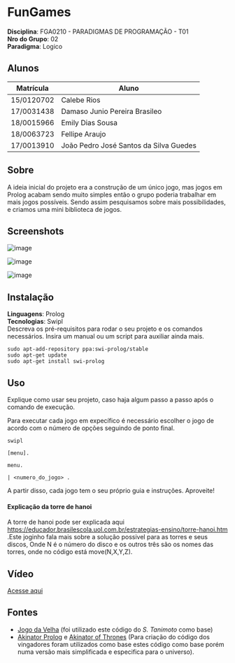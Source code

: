 # FunGames

**Disciplina**: FGA0210 - PARADIGMAS DE PROGRAMAÇÃO - T01 <br>
**Nro do Grupo**: 02<br>
**Paradigma**: Logico<br>

## Alunos
|Matrícula | Aluno |
| -- | -- |
| 15/0120702 | Calebe Rios |
| 17/0031438 | Damaso Junio Pereira Brasileo |
| 18/0015966  |  Emily Dias Sousa |
| 18/0063723 | Fellipe Araujo |
| 17/0013910  |  João Pedro José Santos da Silva Guedes |

## Sobre
A ideia inicial do projeto era a construção de um único jogo, mas jogos em Prolog acabam sendo muito simples então o grupo poderia trabalhar em mais jogos possíveis. Sendo assim pesquisamos sobre mais possibilidades, e criamos uma mini biblioteca de jogos.

## Screenshots

![image](https://user-images.githubusercontent.com/17153869/133178880-b0d23882-dce8-45c6-8079-ad91a5f9fdba.png)

![image](https://user-images.githubusercontent.com/17153869/133178884-6af67494-4dee-4fed-983b-400ab63e4045.png)

![image](https://user-images.githubusercontent.com/17153869/133178890-9cb84384-56a4-4ef8-bf97-35de5d0bba33.png)

## Instalação 
**Linguagens**: Prolog<br>
**Tecnologias**: Swipl<br>
Descreva os pré-requisitos para rodar o seu projeto e os comandos necessários.
Insira um manual ou um script para auxiliar ainda mais.

```
sudo apt-add-repository ppa:swi-prolog/stable
sudo apt-get update
sudo apt-get install swi-prolog
```

## Uso 
Explique como usar seu projeto, caso haja algum passo a passo após o comando de execução.

Para executar cada jogo em expecífico é necessário escolher o jogo de acordo com o número de opções seguindo de ponto final.

```
swipl

[menu].

menu.

| <numero_do_jogo> .
```

A partir disso, cada jogo tem o seu próprio guia e instruções. Aproveite!

#### Explicação da torre de hanoi
A torre de hanoi pode ser explicada aqui <https://educador.brasilescola.uol.com.br/estrategias-ensino/torre-hanoi.htm> .Este joginho fala mais sobre a solução possivel para as torres e seus discos, Onde N é o número do disco e os outros três são os nomes das torres, onde no código está move(N,X,Y,Z).

## Vídeo

[Acesse aqui](https://youtu.be/zZXNpC4AiPs)

## Fontes

* [Jogo da Velha](https://swish.swi-prolog.org/p/Tic-Tac-Toe.swinb) (foi utilizado este código do *S. Tanimoto* como base)
* [Akinator Prolog](https://github.com/AcTiv3MineD/akinator_prolog/blob/master/main.pl) e [Akinator of Thrones](https://github.com/Paradigmas-2-2017/akinator-of-thrones/blob/master/akinator.pl) (Para criação do código dos vingadores foram utilizados como base estes código como base porém numa versão mais simplificada e especifica para o universo).
